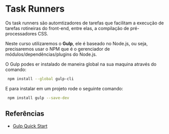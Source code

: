 # Task Runners

Os task runners são automtizadores de tarefas que facilitam a execução de tarefas rotineiras do front-end, entre elas, a compilação de pré-processadores CSS.

Neste curso utilizaremos o **Gulp**, ele é baseado no Node.js, ou seja, precisaremos usar o NPM que é o gerenciador de módulos/dependências/plugins do Node.js.

O Gulp podes er instalado de maneira global na sua maquina através do comando:

```bash
 npm install --global gulp-cli
```

E para instalar em um projeto rode o seguinte comando:

```bash
 npm install gulp --save-dev
```

## Referências

- [Gulp Quick Start](https://gulpjs.com/docs/en/getting-started/quick-start/)